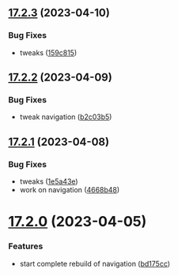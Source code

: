 ## [17.2.3](https://github.com/phandcock/GrampsView/compare/v17.2.2...v17.2.3) (2023-04-10)


### Bug Fixes

* tweaks ([159c815](https://github.com/phandcock/GrampsView/commit/159c8154f88ac1c20abbdabe31522e1d3fd58068))



## [17.2.2](https://github.com/phandcock/GrampsView/compare/v17.2.1...v17.2.2) (2023-04-09)


### Bug Fixes

* tweak navigation ([b2c03b5](https://github.com/phandcock/GrampsView/commit/b2c03b5fb1dc3de4f613f5dcd9d2d8a43d294f1f))



## [17.2.1](https://github.com/phandcock/GrampsView/compare/v17.2.0...v17.2.1) (2023-04-08)


### Bug Fixes

* tweaks ([1e5a43e](https://github.com/phandcock/GrampsView/commit/1e5a43ebee525738c9cc1625c171a18619904970))
* work on navigation ([4668b48](https://github.com/phandcock/GrampsView/commit/4668b482d3fa52e6cab64db28fc7f3030c298203))



# [17.2.0](https://github.com/phandcock/GrampsView/compare/v17.1.25...v17.2.0) (2023-04-05)


### Features

* start complete rebuild of navigation ([bd175cc](https://github.com/phandcock/GrampsView/commit/bd175cc5b3b8c090aa04f173e358adeaa7cbed34))



